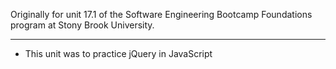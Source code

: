 Originally for unit 17.1 of the Software Engineering Bootcamp Foundations program at Stony Brook University.
________________________________________
- This unit was to practice jQuery in JavaScript